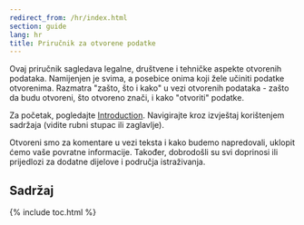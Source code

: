 ```yaml
---
redirect_from: /hr/index.html
section: guide
lang: hr
title: Priručnik za otvorene podatke
---
```


Ovaj priručnik sagledava legalne, društvene i tehničke aspekte otvorenih podataka. Namijenjen je svima, a posebice onima koji žele učiniti podatke otvorenima. Razmatra "zašto, što i kako" u vezi otvorenih podataka - zašto da budu otvoreni, što otvoreno znači, i kako "otvoriti" podatke.

Za početak, pogledajte [Introduction](introduction/). Navigirajte kroz izvještaj korištenjem sadržaja (vidite rubni stupac ili zaglavlje).

Otvoreni smo za komentare u vezi teksta i kako budemo napredovali, uklopit ćemo vaše povratne informacije. Također, dobrodošli su svi doprinosi ili prijedlozi za dodatne dijelove i područja istraživanja.

## Sadržaj

{% include toc.html %}
